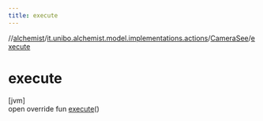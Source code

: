 ```yaml
---
title: execute
---
```

//[alchemist](../../../index.html)/[it.unibo.alchemist.model.implementations.actions](../index.html)/[CameraSee](index.html)/[execute](execute.html)



# execute



[jvm]\
open override fun [execute](execute.html)()




